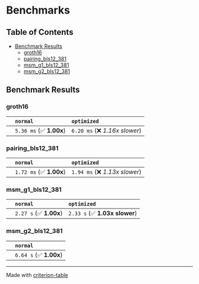 # Benchmarks

## Table of Contents

- [Benchmark Results](#benchmark-results)
    - [groth16](#groth16)
    - [pairing_bls12_381](#pairing_bls12_381)
    - [msm_g1_bls12_381](#msm_g1_bls12_381)
    - [msm_g2_bls12_381](#msm_g2_bls12_381)

## Benchmark Results

### groth16

|        | `normal`                | `optimized`                     |
|:-------|:------------------------|:------------------------------- |
|        | `5.36 ms` (✅ **1.00x**) | `6.20 ms` (❌ *1.16x slower*)    |

### pairing_bls12_381

|        | `normal`                | `optimized`                     |
|:-------|:------------------------|:------------------------------- |
|        | `1.72 ms` (✅ **1.00x**) | `1.94 ms` (❌ *1.13x slower*)    |

### msm_g1_bls12_381

|        | `normal`               | `optimized`                    |
|:-------|:-----------------------|:------------------------------ |
|        | `2.27 s` (✅ **1.00x**) | `2.33 s` (✅ **1.03x slower**)  |

### msm_g2_bls12_381

|        | `normal`                |
|:-------|:----------------------- |
|        | `6.64 s` (✅ **1.00x**)  |

---
Made with [criterion-table](https://github.com/nu11ptr/criterion-table)

